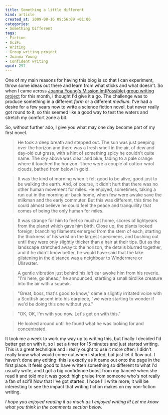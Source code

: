 ```yaml
--- 
title: Something a little different
kind: article
created_at: 2009-08-16 09:56:09 +01:00
categories: 
- Something Different
tags: 
- Fiction
- SciFi
- Writing
- Group writing project
- Joanna Young
- Confident writing
wpid: 297
---
```

One of my main reasons for having this blog is so that I can experiment, throw some ideas out there and learn from what sticks and what doesn't. So when I came across [Joanna Young's Mission Im(Possible) group writing project][MI] for this month, I thought I'd give it a go. The challenge was to produce something in a different *form* or a different *medium*. I've had a desire for a few years now to write a science fiction novel, but never really got round to it, so this seemed like a good way to test the waters and stretch my comfort zone a bit.

[MI]: http://confidentwriting.com/2009/07/mission-impossible-group-writing-project/

<!--more-->

So, without further ado, I give you what may one day become part of my first novel.

>He took a deep breath and stepped out. The sun was just peeping over the horizon and there was a fresh smell in the air, of dew and day-old cut grass, with a hint of something spicy he couldn't quite name. The sky above was clear and blue, fading to a pale orange where it touched the horizon. There were a couple of cotton-wool clouds, bathed from below in gold.

>It was the kind of morning when it felt good to be alive, good just to be walking the earth. And, of course, it didn't hurt that there was no other human movement for miles. He enjoyed, sometimes, taking a run out in the morning air back home, when few were awake save the milkman and the early commuter. But this was different, this time he could almost believe he could feel the peace and tranquillity that comes of being the only human for miles.

>It was strange for him to feel so much at home, scores of lightyears from the planet which gave him birth. Close up, the plants looked foreign; branching filaments emerged from the stem of each, starting the thickness of his wrist on the largest specimens, and bushing out until they were only slightly thicker than a hair at their tips. But as the landscape stretched away to the horizon, the details blurred together, and if he didn't know better, he would have said that the lake glistening in the distance was a neighbour to Windermere or Ullswater.

>A gentle vibration just behind his left ear awoke him from his reverie. "I'm here, go ahead," he announced, startling a small birdlike creature into the air with a squeak.

>"Great, boss, that's good to know," came a slightly irritated voice with a Scottish accent into his earpiece, "we were starting to wonder if we'd be doing this one without you."

>"OK, OK, I'm with you now. Let's get on with this."

>He looked around until he found what he was looking for and concentrated.

It took me a week to work my way up to writing this, but finally I decided I'd better get on with it, so I set a timer for 15 minutes and just started writing. This is a great technique and I really ought to use it more often; I didn't really know what would come out when I started, but just let it flow out. I haven't done any editing: this is exactly as it came out onto the page in the first place. It  feels good to have written something so different to what I'd usually write, and I got a big confidence boost from my fianceé when she read it and told me it was good: high praise from someone who's not really a fan of scifi! Now that I've got started, I hope I'll write more; it will be interesting to see the impact that writing fiction makes on my non-fiction writing.

*I hope you enjoyed reading it as much as I enjoyed writing it! Let me know what you think in the comments section below.*
